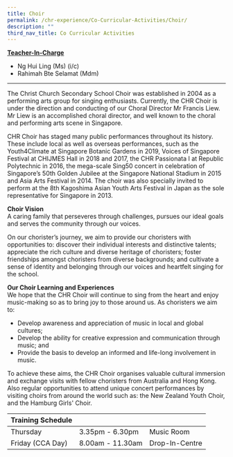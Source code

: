 ```yaml
---
title: Choir
permalink: /chr-experience/Co-Curricular-Activities/Choir/
description: ""
third_nav_title: Co Curricular Activities
---
```

<strong><u>Teacher-In-Charge</u></strong>
* Ng Hui Ling (Ms) (i/c)
* Rahimah Bte Selamat (Mdm)

<hr>

The Christ Church Secondary School Choir was established in 2004 as a performing arts group for singing enthusiasts. Currently, the CHR Choir is under the direction and conducting of our Choral Director Mr Francis Liew. Mr Liew is an accomplished choral director, and well known to the choral and performing arts scene in Singapore.

CHR Choir has staged many public performances throughout its history. These include local as well as overseas performances, such as the Youth4Climate at Singapore Botanic Gardens in 2019, Voices of Singapore Festival at CHIJMES Hall in 2018 and 2017, the CHR Passionata I at Republic Polytechnic in 2016, the mega-scale Sing50 concert in celebration of Singapore’s 50th Golden Jubilee at the Singapore National Stadium in 2015 and Asia Arts Festival in 2014. The choir was also specially invited to perform at the 8th Kagoshima Asian Youth Arts Festival in Japan as the sole representative for Singapore in 2013.

**Choir Vision** <br>
A caring family that perseveres through challenges, pursues our ideal goals and serves the community through our voices.

On our chorister’s journey, we aim to provide our choristers with opportunities to: discover their individual interests and distinctive talents; appreciate the rich culture and diverse heritage of choristers; foster friendships amongst choristers from diverse backgrounds; and cultivate a sense of identity and belonging through our voices and heartfelt singing for the school.

**Our Choir Learning and Experiences** <br>
We hope that the CHR Choir will continue to sing from the heart and enjoy music-making so as to bring joy to those around us. As choristers we aim to:
* Develop awareness and appreciation of music in local and global cultures;   
* Develop the ability for creative expression and communication through music; and    
* Provide the basis to develop an informed and life-long involvement in music.

To achieve these aims, the CHR Choir organises valuable cultural immersion and exchange visits with fellow choristers from Australia and Hong Kong. Also regular opportunities to attend unique concert performances by visiting choirs from around the world such as: the New Zealand Youth Choir, and the Hamburg Girls' Choir.


| Training Schedule |  |  |
| -- | -- | -- |
| Thursday | 3.35pm - 6.30pm | Music Room |
| Friday (CCA Day) | 8.00am - 11.30am | Drop-In-Centre |